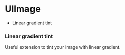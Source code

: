 # UIImage
  * Linear gradient tint
  
### Linear gradient tint
Useful extension to tint your image with linear gradient.
